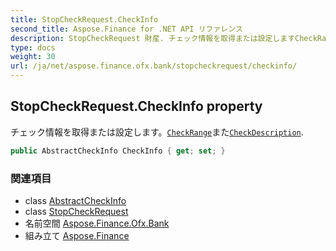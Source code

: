 ```yaml
---
title: StopCheckRequest.CheckInfo
second_title: Aspose.Finance for .NET API リファレンス
description: StopCheckRequest 財産. チェック情報を取得または設定しますCheckRangeまたCheckDescription.
type: docs
weight: 30
url: /ja/net/aspose.finance.ofx.bank/stopcheckrequest/checkinfo/
---
```

## StopCheckRequest.CheckInfo property

チェック情報を取得または設定します。[`CheckRange`](../../checkrange/)また[`CheckDescription`](../../checkdescription/).

```csharp
public AbstractCheckInfo CheckInfo { get; set; }
```

### 関連項目

* class [AbstractCheckInfo](../../abstractcheckinfo/)
* class [StopCheckRequest](../)
* 名前空間 [Aspose.Finance.Ofx.Bank](../../stopcheckrequest/)
* 組み立て [Aspose.Finance](../../../)


